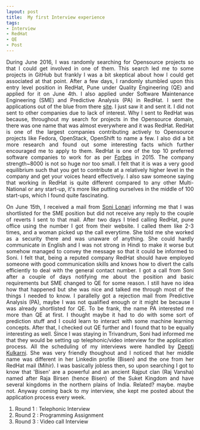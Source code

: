 ```yaml
---
layout: post
title:  My first Interview experience
tags:
- Interview
- RedHat
- QE
- Post
---
```


<p align="justify">During June 2016, I was randomly searching for Opensource projects so that I could get involved in one of them. This search led me to some projects in GitHub but frankly I was a bit skeptical about how I could get associated at that point. After a few days, I randomly stumbled upon this entry level position in RedHat, Pune under Quality Engineering (QE) and applied for it on June 4th. I also applied under Software Maintenance Engineering (SME) and Predictive Analysis (PA) in RedHat. I sent the applications out of the blue from there <a href="http://redhat.jobs/" target="_blank">site</a>.
I just saw it and sent it. I did not sent to other companies due to lack of interest. Why I sent to RedHat was because, throughout my search for projects in the Opensource domain, there was one name that was almost everywhere and it was RedHat. RedHat is one of the largest companies contributing actively to Opensource projects like Fedora, OpenStack, OpenShift to name a few. I also did a bit more research and found out some interesting facts which further encouraged me to apply to them. RedHat is one of the top 10 preferred software companies to work for as per <a href="http://www.forbes.com/sites/louiscolumbus/2015/06/15/the-best-software-companies-to-work-for-in-2015/" target="_blank">Forbes</a> in 2015. The company strength~8000 is not so huge nor too small. I felt that it is was a very good equilibrium such that you get to contribute at a relatively higher level in the company and get your voices heard effectively. I also saw someone saying that working in RedHat is quite different compared to any other Multi-National or any start-up, it's more like putting ourselves in the middle of 100 start-ups, which I found quite fascinating.</p> 

<p align="justify">On June 15th, I received a mail from <a href="https://www.linkedin.com/in/soni-lonari-97096751" target="_blank">Soni Lonari</a> informing me that I was shortlisted for the SME position but did not receive any reply to the couple of reverts I sent to that mail. After two days I tried calling RedHat, pune office using the number I got from their website. I called them like 2-3 times, and a woman picked up the call everytime. She told me she worked as a security there and was unaware of anything. She could hardly communicate in English and I was not strong in Hindi to make it worse but somehow managed to convey the message so that it could be informed to Soni. I felt that, being a reputed company RedHat should have employed someone with good communication skills and knows how to divert the calls efficiently to deal with the general contact number. I got a call from Soni after a couple of days notifying me about the position and basic requirements but SME changed to QE for some reason. I still have no idea how that happened but she was nice and talked me through most of the things I needed to know. I parallelly got a rejection mail from Predictive Analysis (PA), maybe I was not qualified enough or it might be because I was already shortlisted for QE. To be frank, the name PA interested me more than QE at first. I thought maybe it had to do with some sort of prediction stuff and I could learn to interact with some machine learning concepts. After that, I checked out QE further and I found that to be equally interesting as well. Since I was staying in Trivandrum, Soni had informed me that they would be setting up telephonic/video interview for the application process. All the scheduling of my interviews were handled by 
<a href="https://www.linkedin.com/in/deepti-bisen-kulkarni-29789a25" target="_blank">Deepti Kulkarni</a>. She was very friendly thoughout and I noticed that her middle name was different in her Linkedin profile (Bisen) and the one from her RedHat mail (Mihir). I was basically jobless then, so upon searching I got to know that 'Bisen' are a powerful and an ancient Rajput clan (Raj Vansha) named after Raja Birsen (hence Bisen) of the Suket Kingdom and have several kingdoms in the northern plains of India. Related? maybe. maybe not. Anyway coming back to my interview, she kept me posted about the application process every week.</p>

<ol>
<li>Round 1 : Telephonic Interview</li>

<li>Round 2 : Programming Assignment</li>

<li>Round 3 : Video call Interview</li>
</ol> 

